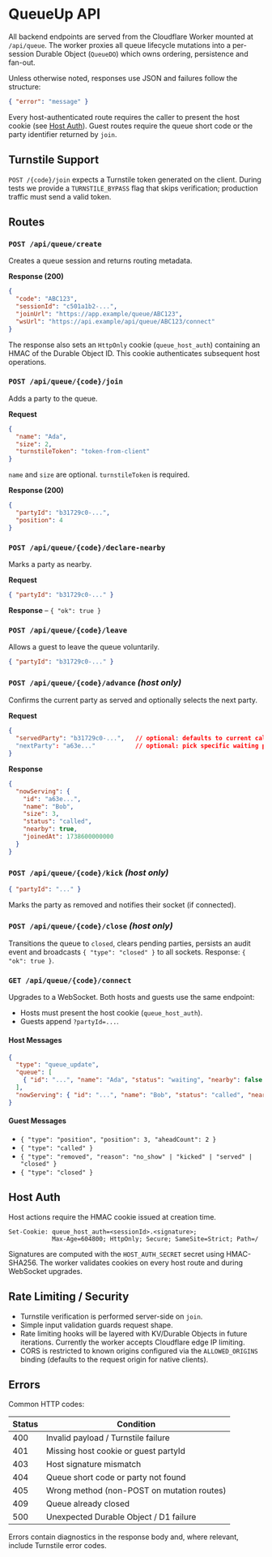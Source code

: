 # QueueUp API

All backend endpoints are served from the Cloudflare Worker mounted at `/api/queue`. The worker proxies all queue lifecycle mutations into a per-session Durable Object (`QueueDO`) which owns ordering, persistence and fan-out.

Unless otherwise noted, responses use JSON and failures follow the structure:

```json
{ "error": "message" }
```

Every host-authenticated route requires the caller to present the host cookie (see [Host Auth](#host-auth)). Guest routes require the queue short code or the party identifier returned by `join`.

## Turnstile Support

`POST /{code}/join` expects a Turnstile token generated on the client. During tests we provide a `TURNSTILE_BYPASS` flag that skips verification; production traffic must send a valid token.

## Routes

### `POST /api/queue/create`

Creates a queue session and returns routing metadata.

**Response (200)**

```json
{
  "code": "ABC123",
  "sessionId": "c501a1b2-...",
  "joinUrl": "https://app.example/queue/ABC123",
  "wsUrl": "https://api.example/api/queue/ABC123/connect"
}
```

The response also sets an `HttpOnly` cookie (`queue_host_auth`) containing an HMAC of the Durable Object ID. This cookie authenticates subsequent host operations.

### `POST /api/queue/{code}/join`

Adds a party to the queue.

**Request**

```json
{
  "name": "Ada",
  "size": 2,
  "turnstileToken": "token-from-client"
}
```

`name` and `size` are optional. `turnstileToken` is required.

**Response (200)**

```json
{
  "partyId": "b31729c0-...",
  "position": 4
}
```

### `POST /api/queue/{code}/declare-nearby`

Marks a party as nearby.

**Request**

```json
{ "partyId": "b31729c0-..." }
```

**Response** – `{ "ok": true }`

### `POST /api/queue/{code}/leave`

Allows a guest to leave the queue voluntarily.

```json
{ "partyId": "b31729c0-..." }
```

### `POST /api/queue/{code}/advance` _(host only)_

Confirms the current party as served and optionally selects the next party.

**Request**

```json
{
  "servedParty": "b31729c0-...",   // optional: defaults to current call
  "nextParty": "a63e..."           // optional: pick specific waiting party
}
```

**Response**

```json
{
  "nowServing": {
    "id": "a63e...",
    "name": "Bob",
    "size": 3,
    "status": "called",
    "nearby": true,
    "joinedAt": 1738600000000
  }
}
```

### `POST /api/queue/{code}/kick` _(host only)_

```json
{ "partyId": "..." }
```

Marks the party as removed and notifies their socket (if connected).

### `POST /api/queue/{code}/close` _(host only)_

Transitions the queue to `closed`, clears pending parties, persists an audit event and broadcasts `{ "type": "closed" }` to all sockets. Response: `{ "ok": true }`.

### `GET /api/queue/{code}/connect`

Upgrades to a WebSocket. Both hosts and guests use the same endpoint:

- Hosts must present the host cookie (`queue_host_auth`).
- Guests append `?partyId=...`.

#### Host Messages

```json
{
  "type": "queue_update",
  "queue": [
    { "id": "...", "name": "Ada", "status": "waiting", "nearby": false, "joinedAt": 1738600000000 }
  ],
  "nowServing": { "id": "...", "name": "Bob", "status": "called", "nearby": true, "joinedAt": 1738599900000 }
}
```

#### Guest Messages

- `{ "type": "position", "position": 3, "aheadCount": 2 }`
- `{ "type": "called" }`
- `{ "type": "removed", "reason": "no_show" | "kicked" | "served" | "closed" }`
- `{ "type": "closed" }`

## Host Auth

Host actions require the HMAC cookie issued at creation time.

```
Set-Cookie: queue_host_auth=<sessionId>.<signature>;
            Max-Age=604800; HttpOnly; Secure; SameSite=Strict; Path=/
```

Signatures are computed with the `HOST_AUTH_SECRET` secret using HMAC-SHA256. The worker validates cookies on every host route and during WebSocket upgrades.

## Rate Limiting / Security

- Turnstile verification is performed server-side on `join`.
- Simple input validation guards request shape.
- Rate limiting hooks will be layered with KV/Durable Objects in future iterations. Currently the worker accepts Cloudflare edge IP limiting.
- CORS is restricted to known origins configured via the `ALLOWED_ORIGINS` binding (defaults to the request origin for native clients).

## Errors

Common HTTP codes:

| Status | Condition                                   |
| ------ | ------------------------------------------- |
| 400    | Invalid payload / Turnstile failure         |
| 401    | Missing host cookie or guest partyId        |
| 403    | Host signature mismatch                     |
| 404    | Queue short code or party not found         |
| 405    | Wrong method (non-POST on mutation routes)  |
| 409    | Queue already closed                        |
| 500    | Unexpected Durable Object / D1 failure      |

Errors contain diagnostics in the response body and, where relevant, include Turnstile error codes.
